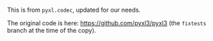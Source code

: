 This is from `pyxl.codec`, updated for our needs.

The original code is here: https://github.com/pyxl3/pyxl3 (the `fixtests` branch at the time of the copy).
